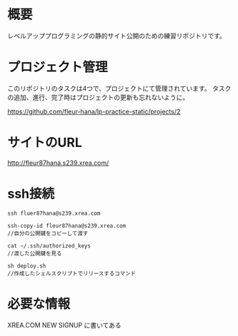 # 概要
レベルアッププログラミングの静的サイト公開のための練習リポジトリです。

# プロジェクト管理
このリポジトリのタスクは4つで、プロジェクトにて管理されています。
タスクの追加、進行、完了時はプロジェクトの更新も忘れないように。

https://github.com/fleur-hana/lp-practice-static/projects/2

# サイトのURL
http://fleur87hana.s239.xrea.com/

# ssh接続

```
ssh fluer87hana@s239.xrea.com

ssh-copy-id fleur87hana@s239.xrea.com
//自分の公開鍵をコピーして渡す

cat ~/.ssh/authorized_keys
//渡した公開鍵を見る

sh deploy.sh
//作成したシェルスクリプトでリリースするコマンド
```

# 必要な情報
XREA.COM NEW SIGNUP に書いてある
